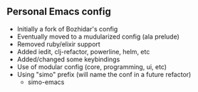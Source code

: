 ## Personal Emacs config
* Initially a fork of Bozhidar's config
* Eventually moved to a mudularized config (ala prelude)
* Removed ruby/elixir support
* Added iedit, clj-refactor, powerline, helm, etc
* Added/changed some keybindings
* Use of modular config (core, programming, ui, etc)
* Using "simo" prefix (will name the conf in a future refactor)
  * simo-emacs

